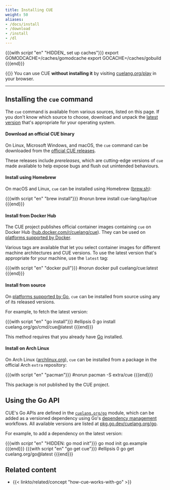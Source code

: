 ```yaml
---
title: Installing CUE
weight: 50
aliases:
- /docs/install
- /download
- /install
- /dl
---
```


{{{with _script_ "en" "HIDDEN_ set up caches"}}}
export GOMODCACHE=/caches/gomodcache
export GOCACHE=/caches/gobuild
{{{end}}}

{{<sidenote text="Try out CUE - no install required!" >}}
You can use CUE **without installing it** by visiting
[cuelang.org/play](https://cuelang.org/play/)
in your browser.

---

## Installing the `cue` command

The `cue` command is available from various sources, listed on this page.
If you don't know which source to choose, download and unpack the
[latest version](https://github.com/cue-lang/cue/releases/latest)
that's appropriate for your operating system.

#### Download an official CUE binary

On Linux, Microsoft Windows, and macOS, the `cue` command can be downloaded from the
[official CUE releases](https://github.com/cue-lang/cue/releases/).

These releases include *prereleases*, which are cutting-edge versions of `cue`
made available to help expose bugs and flush out unintended behaviours.

#### Install using Homebrew

On macOS and Linux, `cue` can be installed using Homebrew
([brew.sh](https://brew.sh)):

{{{with script "en" "brew install"}}}
#norun
brew install cue-lang/tap/cue
{{{end}}}

#### Install from Docker Hub

The CUE project publishes official container images containing `cue` on Docker Hub
([hub.docker.com/r/cuelang/cue](https://hub.docker.com/r/cuelang/cue)).
They can be used on
[platforms supported by Docker](https://docs.docker.com/engine/install/).

Various tags are available that let you select container images for different
machine architectures and CUE versions. To use the latest version that's
appropriate for your machine, use the `latest` tag:

{{{with script "en" "docker pull"}}}
#norun
docker pull cuelang/cue:latest
{{{end}}}

#### Install from source

On
[platforms supported by Go](https://go.dev/dl/#stable),
`cue` can be installed from source using any of its released versions.

For example, to fetch the latest version:

{{{with script "en" "go install"}}}
#ellipsis 0
go install cuelang.org/go/cmd/cue@latest
{{{end}}}

This method requires that you already have [Go](https://go.dev) installed.
 
#### Install on Arch Linux

On Arch Linux
([archlinux.org](https://archlinux.org)),
`cue` can be installed from a package in the official Arch `extra` repository:

{{{with script "en" "pacman"}}}
#norun
pacman -S extra/cue
{{{end}}}

This package is not published by the CUE project.

## Using the Go API

CUE's Go APIs are defined in the
[`cuelang.org/go`](https://pkg.go.dev/cuelang.org/go) module, which can be added
as a versioned dependency using Go's
[dependency management](https://go.dev/doc/modules/managing-dependencies)
workflows. All available versions are listed at
[pkg.go.dev/cuelang.org/go](https://pkg.go.dev/cuelang.org/go?tab=versions).

For example, to add a dependency on the latest version:

{{{with _script_ "en" "HIDDEN: go mod init"}}}
go mod init go.example
{{{end}}}
{{{with script "en" "go get cue"}}}
#ellipsis 0
go get cuelang.org/go@latest
{{{end}}}

## Related content

- {{< linkto/related/concept "how-cue-works-with-go" >}}
